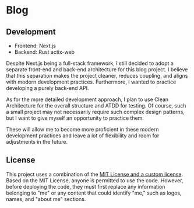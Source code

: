 # Blog

## Development

- Frontend: Next.js
- Backend: Rust actix-web

Despite Next.js being a full-stack framework, I still decided to adopt a separate front-end and back-end architecture for this blog project. I believe that this separation makes the project cleaner, reduces coupling, and aligns with modern development practices.  Furthermore, I wanted to practice developing a purely back-end API.

As for the more detailed development approach, I plan to use Clean Architecture for the overall structure and ATDD for testing. Of course, such a small project may not necessarily require such complex design patterns, but I want to give myself an opportunity to practice them.

These will allow me to become more proficient in these modern development practices and leave a lot of flexibility and room for adjustments in the future.

## License

This project uses a combination of the [MIT License and a custom license](./LICENSE.md). Based on the MIT License, anyone is permitted to use the code. However, before deploying the code, they must first replace any information belonging to "me" or any content that could identify "me," such as logos, names, and "about me" sections.
